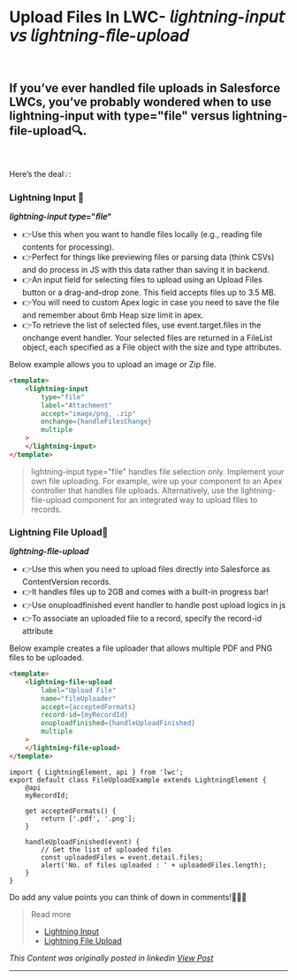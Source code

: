 # Upload Files In LWC- 𝘭𝘪𝘨𝘩𝘵𝘯𝘪𝘯𝘨-𝘪𝘯𝘱𝘶𝘵 𝘷𝘴 𝘭𝘪𝘨𝘩𝘵𝘯𝘪𝘯𝘨-𝘧𝘪𝘭𝘦-𝘶𝘱𝘭𝘰𝘢𝘥

&nbsp;  


## If you’ve ever handled file uploads in Salesforce LWCs, you’ve probably wondered when to use lightning-input with type="file" versus lightning-file-upload🔍. 

&nbsp;  

Here’s the deal💡:

###  Lightning Input 🚀
**𝘭𝘪𝘨𝘩𝘵𝘯𝘪𝘯𝘨-𝘪𝘯𝘱𝘶𝘵 𝘵𝘺𝘱𝘦="𝘧𝘪𝘭𝘦"**

- 👉Use this when you want to handle files locally (e.g., reading file contents for processing).
- 👉Perfect for things like previewing files or parsing data (think CSVs) and do process in JS with this data rather than saving it in backend.
- 👉An input field for selecting files to upload using an Upload Files button or a drag-and-drop zone. This field accepts files up to 3.5 MB.
- 👉You will need to custom Apex logic in case you need to save the file and remember about 6mb Heap size limit in apex.
- 👉To retrieve the list of selected files, use event.target.files in the onchange event handler. Your selected files are returned in a FileList object, each specified as a File object with the size and type attributes.

Below example allows you to upload an image or Zip file.
```html
<template>
    <lightning-input
        type="file"
        label="Attachment"
        accept="image/png, .zip"
        onchange={handleFilesChange}
        multiple
    >
    </lightning-input>
</template>
```
>lightning-input type="file" handles file selection only. Implement your own file uploading. For example, wire up your component to an Apex controller that handles file uploads. Alternatively, use the lightning-file-upload component for an integrated way to upload files to records.

### Lightning File Upload🚀
**𝘭𝘪𝘨𝘩𝘵𝘯𝘪𝘯𝘨-𝘧𝘪𝘭𝘦-𝘶𝘱𝘭𝘰𝘢𝘥**

- 👉Use this when you need to upload files directly into Salesforce as ContentVersion records.
- 👉It handles files up to 2GB and comes with a built-in progress bar!
- 👉Use onuploadfinished event handler to handle post upload logics in js
- 👉To associate an uploaded file to a record, specify the record-id attribute
 
 Below example creates a file uploader that allows multiple PDF and PNG files to be uploaded.
```html
<template>
    <lightning-file-upload
        label="Upload File"
        name="fileUploader"
        accept={acceptedFormats}
        record-id={myRecordId}
        onuploadfinished={handleUploadFinished}
        multiple
    >
    </lightning-file-upload>
</template>
```
```Js
import { LightningElement, api } from 'lwc';
export default class FileUploadExample extends LightningElement {
    @api
    myRecordId;

    get acceptedFormats() {
        return ['.pdf', '.png'];
    }

    handleUploadFinished(event) {
        // Get the list of uploaded files
        const uploadedFiles = event.detail.files;
        alert('No. of files uploaded : ' + uploadedFiles.length);
    }
}
```

Do add any value points you can think of down in comments!🔦🔦🔦

>Read more 
>-  [Lightning Input](https://developer.salesforce.com/docs/component-library/bundle/lightning-input/documentation) 
>- [Lightning File Upload](https://developer.salesforce.com/docs/component-library/bundle/lightning-file-upload) 


*This Content was originally posted in linkedin [View Post](https://www.linkedin.com/posts/vivekvismayam_%F0%9D%98%AD%F0%9D%98%AA%F0%9D%98%A8%F0%9D%98%A9%F0%9D%98%B5%F0%9D%98%AF%F0%9D%98%AA%F0%9D%98%AF%F0%9D%98%A8-%F0%9D%98%AA%F0%9D%98%AF%F0%9D%98%B1%F0%9D%98%B6%F0%9D%98%B5-%F0%9D%98%B7%F0%9D%98%B4-%F0%9D%98%AD%F0%9D%98%AA%F0%9D%98%A8%F0%9D%98%A9%F0%9D%98%B5%F0%9D%98%AF%F0%9D%98%AA%F0%9D%98%AF%F0%9D%98%A8-%F0%9D%98%A7%F0%9D%98%AA%F0%9D%98%AD%F0%9D%98%A6-%F0%9D%98%B6%F0%9D%98%B1%F0%9D%98%AD%F0%9D%98%B0%F0%9D%98%A2%F0%9D%98%A5-activity-7272587039923957760-qviu?utm_source=share&utm_medium=member_desktop&rcm=ACoAAA_bVqsB5ZA6FQt9Rk3q8WfamtkMsTNLxRo)*

***

